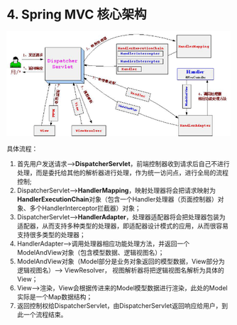 # 4. Spring MVC 核心架构

![](../.gitbook/assets/image%20%2844%29.png)

 具体流程： 

1. 首先用户发送请求——&gt;**DispatcherServlet**，前端控制器收到请求后自己不进行处理，而是委托给其他的解析器进行处理，作为统一访问点，进行全局的流程控制; 
2. DispatcherServlet——&gt;**HandlerMapping**，映射处理器将会把请求映射为**HandlerExecutionChain**对象（包含一个Handler处理器（页面控制器）对象、多个HandlerInterceptor拦截器）对象； 
3. DispatcherServlet——&gt;**HandlerAdapter**，处理器适配器将会把处理器包装为适配器，从而支持多种类型的处理器，即适配器设计模式的应用，从而很容易支持很多类型的处理器； 
4. HandlerAdapter——&gt;调用处理器相应功能处理方法，并返回一个ModelAndView对象（包含模型数据、逻辑视图名）；
5. ModelAndView对象（Model部分是业务对象返回的模型数据，View部分为逻辑视图名）——&gt; ViewResolver， 视图解析器将把逻辑视图名解析为具体的View； 
6. View——&gt;渲染，View会根据传进来的Model模型数据进行渲染，此处的Model实际是一个Map数据结构； 
7. 返回控制权给DispatcherServlet，由DispatcherServlet返回响应给用户，到此一个流程结束。

